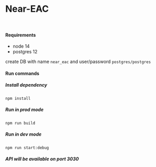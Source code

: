 # Near-EAC
​
#### Requirements
- node 14
- postgres 12

create DB with name ```near_eac``` and user/password ```postgres/postgres```
​
#### Run commands
##### Install dependency
```npm install```
​
##### Run in prod mode 
```npm run build```
​
##### Run in dev mode
```npm run start:debug```
​
##### API will be available on port 3030
​
​
